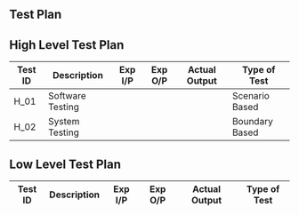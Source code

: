 ## Test Plan

## High Level Test Plan

| Test ID | Description | Exp I/P | Exp O/P |	Actual Output | Type of Test |
| --- | --- | --- | --- | --- | --- |
| H_01 | Software Testing |  |  |  | Scenario Based |
| H_02 | System Testing |  |  | | Boundary Based  |


## Low Level Test Plan 

| Test ID | Description | Exp I/P | Exp O/P |	Actual Output | Type of Test |
| --- | --- | --- | --- | --- | --- |
